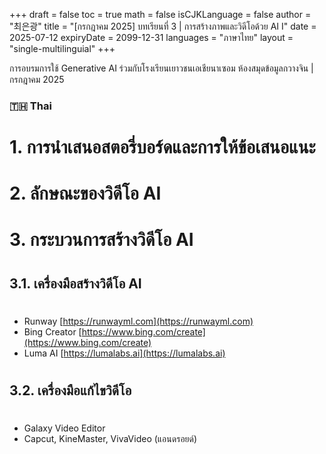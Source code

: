 +++
draft = false
toc = true
math = false
isCJKLanguage = false
author = "최은광"
title = "[กรกฎาคม 2025] บทเรียนที่ 3 | การสร้างภาพและวิดีโอด้วย AI I"
date = 2025-07-12
expiryDate = 2099-12-31
languages = "ภาษาไทย"
layout = "single-multilinguial"
+++

การอบรมการใช้ Generative AI ร่วมกับโรงเรียนเยาวชนเอเชียนาเซอม
ห้องสมุดข้อมูลกวางจิน | กรกฎาคม 2025

<!--more--> 

### 🇹🇭 **Thai**

# 1. การนำเสนอสตอรี่บอร์ดและการให้ข้อเสนอแนะ

#

# 2. ลักษณะของวิดีโอ AI

#

# 3. กระบวนการสร้างวิดีโอ AI

#

## 3.1. เครื่องมือสร้างวิดีโอ AI

#

* Runway [https://runwayml.com](https://runwayml.com)
* Bing Creator [https://www.bing.com/create](https://www.bing.com/create)
* Luma AI [https://lumalabs.ai](https://lumalabs.ai)

#

## 3.2. เครื่องมือแก้ไขวิดีโอ

#

* Galaxy Video Editor
* Capcut, KineMaster, VivaVideo (แอนดรอยด์)